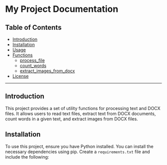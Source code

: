 # My Project Documentation

## Table of Contents
- [Introduction](#introduction)
- [Installation](#installation)
- [Usage](#usage)
- [Functions](#functions)
  - [process_file](#process_file)
  - [count_words](#count_words)
  - [extract_images_from_docx](#extract_images_from_docx)
- [License](#license)

---

## Introduction

This project provides a set of utility functions for processing text and DOCX files. It allows users to read text files, extract text from DOCX documents, count words in a given text, and extract images from DOCX files.

## Installation

To use this project, ensure you have Python installed. You can install the necessary dependencies using pip. Create a `requirements.txt` file and include the following:

